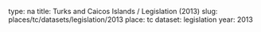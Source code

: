 type: na
title: Turks and Caicos Islands / Legislation (2013)
slug: places/tc/datasets/legislation/2013
place: tc
dataset: legislation
year: 2013
